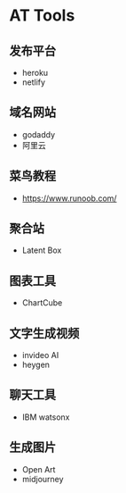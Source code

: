 # AT Tools
## 发布平台
- heroku
- netlify
## 域名网站
- godaddy
- 阿里云
## 菜鸟教程
- https://www.runoob.com/
## 聚合站
- Latent Box
## 图表工具
- ChartCube
## 文字生成视频
- invideo AI
- heygen
## 聊天工具
- IBM watsonx
## 生成图片
- Open Art
- midjourney
